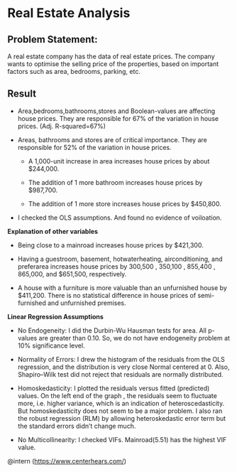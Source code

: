 # Real Estate Analysis

## Problem Statement:
A real estate company has the data of real estate prices. The company wants to optimise the selling price of the properties, based on important factors such as area, bedrooms, parking, etc.


## Result

* Area,bedrooms,bathrooms,stores and Boolean-values are affecting house prices. They are responsible for 67% of the variation in house prices. (Adj. R-squared=67%)

*  Areas, bathrooms and stores are of critical importance. They are responsible for 52% of the variation in house prices.

   - A 1,000-unit increase in area increases house prices by about $244,000.
   
   - The addition of 1 more bathroom increases house prices by $987,700.
   
   - The addition of 1 more store increases house prices by $450,800.
   
* I checked the OLS assumptions. And found no evidence of voiloation.

 **Explanation of other variables**

* Being close to a mainroad increases house prices by $421,300.

* Having a guestroom, basement, hotwaterheating, airconditioning, and preferarea increases house prices by 300,500 , 350,100 ,  855,400 , 865,000, and $651,500, respectively.

* A house with a furniture is more valuable than an unfurnished house by $411,200. There is no statistical difference in house prices of semi-furnished and unfurnished premises.

**Linear Regression Assumptions**

* No Endogeneity: I did the Durbin-Wu Hausman tests for area. All p-values are greater than 0.10. So, we do not have endogeneity problem at 10% significance level.

* Normality of Errors: I drew the histogram of the residuals from the OLS regression, and the distribution is very close Normal centered at 0. Also, Shapiro–Wilk test did not reject that residuals are normally distributed.

* Homoskedasticity: I plotted the residuals versus fitted (predicted) values. On the left end of the graph , the residuals seem to fluctuate more, i.e. higher variance, which is an indication of heteroscedasticity. But homoskedasticity does not seem to be a major problem. I also ran the robust regression (RLM) by allowing heteroskedastic error term but the standard errors didn’t change much.

* No Multicollinearity: I checked VIFs. Mainroad(5.51) has the highest VIF value.


@intern (https://www.centerhears.com/)
